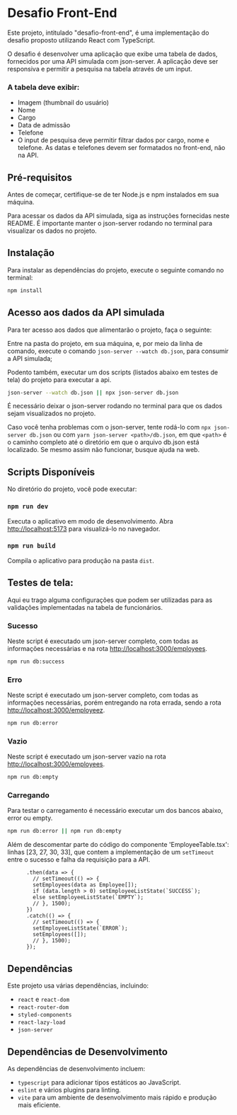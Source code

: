# Desafio Front-End

Este projeto, intitulado "desafio-front-end", é uma implementação do desafio proposto utilizando React com TypeScript.

O desafio é desenvolver uma aplicação que exibe uma tabela de dados, fornecidos por uma API simulada com json-server. A aplicação deve ser responsiva e permitir a pesquisa na tabela através de um input.

### A tabela deve exibir:

- Imagem (thumbnail do usuário)
- Nome
- Cargo
- Data de admissão
- Telefone
- O input de pesquisa deve permitir filtrar dados por cargo, nome e telefone. As datas e telefones devem ser formatados no front-end, não na API.

## Pré-requisitos

Antes de começar, certifique-se de ter Node.js e npm instalados em sua máquina.

Para acessar os dados da API simulada, siga as instruções fornecidas neste README. É importante manter o json-server rodando no terminal para visualizar os dados no projeto.

## Instalação

Para instalar as dependências do projeto, execute o seguinte comando no terminal:

```bash
npm install
```

## Acesso aos dados da API simulada

Para ter acesso aos dados que alimentarão o projeto, faça o seguinte:

Entre na pasta do projeto, em sua máquina, e, por meio da linha de comando, execute o comando `json-server --watch db.json`, para consumir a API simulada;

Podento também, executar um dos scripts (listados abaixo em testes de tela) do projeto para executar a api.

```bash
json-server --watch db.json || npx json-server db.json
```

É necessário deixar o json-server rodando no terminal para que os dados sejam visualizados no projeto.

Caso você tenha problemas com o json-server, tente rodá-lo com `npx json-server db.json` ou
com `yarn json-server <path>/db.json`, em que `<path>` é o caminho completo até o diretório em que o arquivo db.json está localizado. Se mesmo assim não funcionar, busque ajuda na web.

## Scripts Disponíveis

No diretório do projeto, você pode executar:

### `npm run dev`

Executa o aplicativo em modo de desenvolvimento. Abra [http://localhost:5173](http://localhost:5173) para visualizá-lo no navegador.

### `npm run build`

Compila o aplicativo para produção na pasta `dist`.

## Testes de tela:

Aqui eu trago alguma configurações que podem ser utilizadas para as validações implementadas na tabela de funcionários.

### Sucesso

Neste script é executado um json-server completo, com todas as informações necessárias e na rota [http://localhost:3000/employees](http://localhost:3000/employees).

```bash
npm run db:success
```

### Erro

Neste script é executado um json-server completo, com todas as informações necessárias, porém entregando na rota errada, sendo a rota [http://localhost:3000/employeez](http://localhost:3000/employeez).

```bash
npm run db:error
```

### Vazio

Neste script é executado um json-server vazio na rota [http://localhost:3000/employees](http://localhost:3000/employees).

```bash
npm run db:empty
```

### Carregando

Para testar o carregamento é necessário executar um dos bancos abaixo, error ou empty.

```bash
npm run db:error || npm run db:empty
```

Além de descomentar parte do código do componente 'EmployeeTable.tsx': linhas [23, 27, 30, 33], que contem a implementação de um `setTimeout` entre o sucesso e falha da requisição para a API.

```tsx
      .then(data => {
        // setTimeout(() => {
        setEmployees(data as Employee[]);
        if (data.length > 0) setEmployeeListState(`SUCCESS`);
        else setEmployeeListState(`EMPTY`);
        // }, 1500);
      })
      .catch(() => {
        // setTimeout(() => {
        setEmployeeListState(`ERROR`);
        setEmployees([]);
        // }, 1500);
      });
```

## Dependências

Este projeto usa várias dependências, incluindo:

- `react` e `react-dom`
- `react-router-dom`
- `styled-components`
- `react-lazy-load`
- `json-server`

## Dependências de Desenvolvimento

As dependências de desenvolvimento incluem:

- `typescript` para adicionar tipos estáticos ao JavaScript.
- `eslint` e vários plugins para linting.
- `vite` para um ambiente de desenvolvimento mais rápido e produção mais eficiente.
